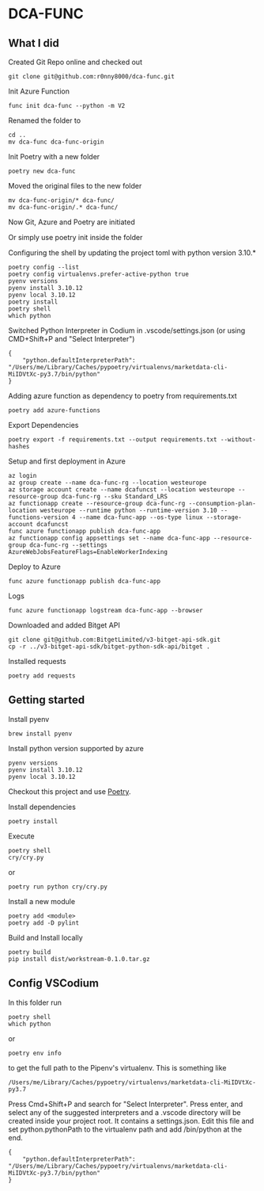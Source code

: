 DCA-FUNC
========


What I did
----------

Created Git Repo online and checked out

    git clone git@github.com:r0nny8000/dca-func.git

Init Azure Function

    func init dca-func --python -m V2

Renamed the folder to 

    cd ..
    mv dca-func dca-func-origin


Init Poetry with a new folder

    poetry new dca-func

Moved the original files to the new folder

    mv dca-func-origin/* dca-func/
    mv dca-func-origin/.* dca-func/

Now Git, Azure and Poetry are initiated

Or simply use poetry init inside the folder

Configuring the shell by updating the project toml with python version 3.10.*

    poetry config --list
    poetry config virtualenvs.prefer-active-python true
    pyenv versions
    pyenv install 3.10.12
    pyenv local 3.10.12
    poetry install
    poetry shell
    which python

Switched Python Interpreter in Codium in .vscode/settings.json (or using CMD+Shift+P and "Select Interpreter")

    {
        "python.defaultInterpreterPath": "/Users/me/Library/Caches/pypoetry/virtualenvs/marketdata-cli-MiIDVtXc-py3.7/bin/python"
    }

Adding azure function as dependency to poetry from requirements.txt

    poetry add azure-functions

Export Dependencies

    poetry export -f requirements.txt --output requirements.txt --without-hashes

Setup and first deployment in Azure

    az login
    az group create --name dca-func-rg --location westeurope
    az storage account create --name dcafuncst --location westeurope --resource-group dca-func-rg --sku Standard_LRS
    az functionapp create --resource-group dca-func-rg --consumption-plan-location westeurope --runtime python --runtime-version 3.10 --functions-version 4 --name dca-func-app --os-type linux --storage-account dcafuncst
    func azure functionapp publish dca-func-app
    az functionapp config appsettings set --name dca-func-app --resource-group dca-func-rg --settings AzureWebJobsFeatureFlags=EnableWorkerIndexing


Deploy to Azure

    func azure functionapp publish dca-func-app

Logs

    func azure functionapp logstream dca-func-app --browser


Downloaded and added Bitget API 
    
    git clone git@github.com:BitgetLimited/v3-bitget-api-sdk.git
    cp -r ../v3-bitget-api-sdk/bitget-python-sdk-api/bitget .

Installed requests
    
    poetry add requests


    

Getting started
---------------
Install pyenv

    brew install pyenv

Install python version supported by azure 

    pyenv versions
    pyenv install 3.10.12
    pyenv local 3.10.12

Checkout this project and use [Poetry](https://python-poetry.org).

Install dependencies

    poetry install

Execute

    poetry shell
    cry/cry.py

or

    poetry run python cry/cry.py

Install a new module 

    poetry add <module>
    poetry add -D pylint

Build and Install locally

    poetry build
    pip install dist/workstream-0.1.0.tar.gz

Config VSCodium
---------------

In this folder run 
    
    poetry shell
    which python

or

    poetry env info

to get the full path to the Pipenv's virtualenv. This is something like 

    /Users/me/Library/Caches/pypoetry/virtualenvs/marketdata-cli-MiIDVtXc-py3.7

Press Cmd+Shift+P and search for "Select Interpreter". Press enter, and select any of the suggested interpreters and a .vscode directory will be created inside your project root. It contains a settings.json. Edit this file and set python.pythonPath to the virtualenv path and add /bin/python at the end.

    {
        "python.defaultInterpreterPath": "/Users/me/Library/Caches/pypoetry/virtualenvs/marketdata-cli-MiIDVtXc-py3.7/bin/python"
    }

